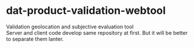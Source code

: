 # dat-product-validation-webtool
Validation geolocation and subjective evaluation tool  
Server and client code develop same repository at first. But it will be better to separate them lanter.

